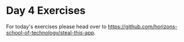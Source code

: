 # Day 4 Exercises

For today's exercises please head over to
https://github.com/horizons-school-of-technology/steal-this-app.
